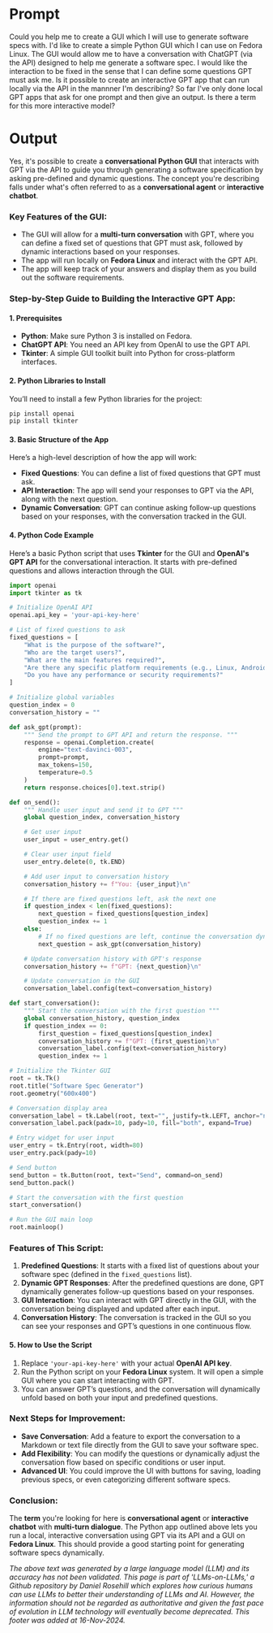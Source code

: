 # Prompt

Could you help me to create a GUI which I will use to generate software specs with. I'd like to create a simple Python GUI which I can use on Fedora Linux. The GUI would allow me to have a conversation with ChatGPT (via the API) designed to help me generate a software spec. I would like the interaction to be fixed in the sense that I can define some questions GPT must ask me. Is it possible to create an interactive GPT app that can run locally via the API in the mannner I'm describing? So far I've only done local GPT apps that ask for one prompt and then give an output. Is there a term for this more interactive model?

# Output

Yes, it's possible to create a **conversational Python GUI** that interacts with GPT via the API to guide you through generating a software specification by asking pre-defined and dynamic questions. The concept you're describing falls under what's often referred to as a **conversational agent** or **interactive chatbot**.

### Key Features of the GUI:

- The GUI will allow for a **multi-turn conversation** with GPT, where you can define a fixed set of questions that GPT must ask, followed by dynamic interactions based on your responses.
- The app will run locally on **Fedora Linux** and interact with the GPT API.
- The app will keep track of your answers and display them as you build out the software requirements.

### Step-by-Step Guide to Building the Interactive GPT App:

#### 1. Prerequisites

- **Python**: Make sure Python 3 is installed on Fedora.
- **ChatGPT API**: You need an API key from OpenAI to use the GPT API.
- **Tkinter**: A simple GUI toolkit built into Python for cross-platform interfaces.

#### 2. Python Libraries to Install

You’ll need to install a few Python libraries for the project:

```bash
pip install openai
pip install tkinter
```

#### 3. Basic Structure of the App

Here’s a high-level description of how the app will work:

- **Fixed Questions**: You can define a list of fixed questions that GPT must ask.
- **API Interaction**: The app will send your responses to GPT via the API, along with the next question.
- **Dynamic Conversation**: GPT can continue asking follow-up questions based on your responses, with the conversation tracked in the GUI.

#### 4. Python Code Example

Here’s a basic Python script that uses **Tkinter** for the GUI and **OpenAI's GPT API** for the conversational interaction. It starts with pre-defined questions and allows interaction through the GUI.

```python
import openai
import tkinter as tk

# Initialize OpenAI API
openai.api_key = 'your-api-key-here'

# List of fixed questions to ask
fixed_questions = [
    "What is the purpose of the software?",
    "Who are the target users?",
    "What are the main features required?",
    "Are there any specific platform requirements (e.g., Linux, Android)?",
    "Do you have any performance or security requirements?"
]

# Initialize global variables
question_index = 0
conversation_history = ""

def ask_gpt(prompt):
    """ Send the prompt to GPT API and return the response. """
    response = openai.Completion.create(
        engine="text-davinci-003",
        prompt=prompt,
        max_tokens=150,
        temperature=0.5
    )
    return response.choices[0].text.strip()

def on_send():
    """ Handle user input and send it to GPT """
    global question_index, conversation_history

    # Get user input
    user_input = user_entry.get()

    # Clear user input field
    user_entry.delete(0, tk.END)

    # Add user input to conversation history
    conversation_history += f"You: {user_input}\n"

    # If there are fixed questions left, ask the next one
    if question_index < len(fixed_questions):
        next_question = fixed_questions[question_index]
        question_index += 1
    else:
        # If no fixed questions are left, continue the conversation dynamically
        next_question = ask_gpt(conversation_history)

    # Update conversation history with GPT's response
    conversation_history += f"GPT: {next_question}\n"

    # Update conversation in the GUI
    conversation_label.config(text=conversation_history)

def start_conversation():
    """ Start the conversation with the first question """
    global conversation_history, question_index
    if question_index == 0:
        first_question = fixed_questions[question_index]
        conversation_history += f"GPT: {first_question}\n"
        conversation_label.config(text=conversation_history)
        question_index += 1

# Initialize the Tkinter GUI
root = tk.Tk()
root.title("Software Spec Generator")
root.geometry("600x400")

# Conversation display area
conversation_label = tk.Label(root, text="", justify=tk.LEFT, anchor="nw", wraplength=580)
conversation_label.pack(padx=10, pady=10, fill="both", expand=True)

# Entry widget for user input
user_entry = tk.Entry(root, width=80)
user_entry.pack(pady=10)

# Send button
send_button = tk.Button(root, text="Send", command=on_send)
send_button.pack()

# Start the conversation with the first question
start_conversation()

# Run the GUI main loop
root.mainloop()
```

### Features of This Script:

1. **Predefined Questions**: It starts with a fixed list of questions about your software spec (defined in the `fixed_questions` list).
2. **Dynamic GPT Responses**: After the predefined questions are done, GPT dynamically generates follow-up questions based on your responses.
3. **GUI Interaction**: You can interact with GPT directly in the GUI, with the conversation being displayed and updated after each input.
4. **Conversation History**: The conversation is tracked in the GUI so you can see your responses and GPT’s questions in one continuous flow.

#### 5. How to Use the Script

1. Replace `'your-api-key-here'` with your actual **OpenAI API key**.
2. Run the Python script on your **Fedora Linux** system. It will open a simple GUI where you can start interacting with GPT.
3. You can answer GPT’s questions, and the conversation will dynamically unfold based on both your input and predefined questions.

### Next Steps for Improvement:

- **Save Conversation**: Add a feature to export the conversation to a Markdown or text file directly from the GUI to save your software spec.
- **Add Flexibility**: You can modify the questions or dynamically adjust the conversation flow based on specific conditions or user input.
- **Advanced UI**: You could improve the UI with buttons for saving, loading previous specs, or even categorizing different software specs.

### Conclusion:

The **term** you're looking for here is **conversational agent** or **interactive chatbot** with **multi-turn dialogue**. The Python app outlined above lets you run a local, interactive conversation using GPT via its API and a GUI on **Fedora Linux**. This should provide a good starting point for generating software specs dynamically.

*The above text was generated by a large language model (LLM) and its accuracy has not been validated. This page is part of 'LLMs-on-LLMs,' a Github repository by Daniel Rosehill which explores how curious humans can use LLMs to better their understanding of LLMs and AI. However, the information should not be regarded as authoritative and given the fast pace of evolution in LLM technology will eventually become deprecated. This footer was added at 16-Nov-2024.*


